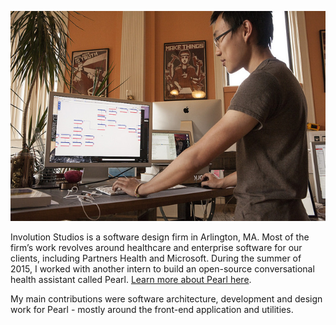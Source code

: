 <img class='expansion-image' src='dist/images/work/goinvo_storyboard.jpg'></img>

Involution Studios is a software design firm in Arlington, MA. Most of the
firm’s work revolves around healthcare and enterprise software for our clients,
including Partners Health and Microsoft. During the summer of 2015, I worked
with another intern to build an open-source conversational health assistant
called Pearl. [Learn more about Pearl here](https://github.com/openpearl).

My main contributions were software architecture, development and design work
for Pearl - mostly around the front-end application and utilities.
